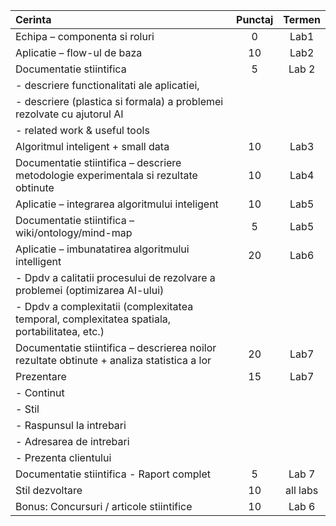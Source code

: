 


| Cerinta | Punctaj	| Termen |
| :--- | :---: | :---: |
| Echipa – componenta si roluri | 0 | Lab1 |
| Aplicatie – flow-ul de baza | 10 |	Lab2 |
| Documentatie stiintifica	| 5 | Lab 2 |	
| - descriere functionalitati ale aplicatiei, | | |
| -	descriere (plastica si formala) a problemei rezolvate cu ajutorul AI | | |
| -	related work & useful tools | | |
| Algoritmul inteligent + small data	| 10	 | Lab3 |
| Documentatie stiintifica – descriere metodologie experimentala si rezultate obtinute	| 10 | Lab4 |	
| Aplicatie – integrarea algoritmului inteligent | 10	| Lab5 |
| Documentatie stiintifica – wiki/ontology/mind-map	| 5 | Lab5 |	
| Aplicatie – imbunatatirea algoritmului intelligent | 20 | Lab6 |
| -	Dpdv a calitatii procesului de rezolvare a problemei (optimizarea AI-ului) | | |
| -	Dpdv a complexitatii (complexitatea temporal, complexitatea spatiala, portabilitatea, etc.)	| | |
| Documentatie stiintifica – descrierea noilor rezultate obtinute + analiza statistica a lor | 20 | Lab7 |
| Prezentare | 15 | Lab7 |
| -	Continut | | |
| -	Stil | | |
| -	Raspunsul la intrebari | | |
| -	Adresarea de intrebari | | |
| -	Prezenta clientului	| | |
| Documentatie stiintifica - Raport complet	| 5 | Lab 7 |	
| Stil dezvoltare	| 10 | all labs |	
| Bonus: Concursuri / articole stiintifice | 10 | Lab 6 |	
